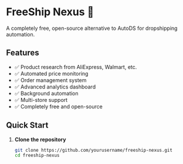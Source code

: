 # FreeShip Nexus 🚀

A completely free, open-source alternative to AutoDS for dropshipping automation.

## Features
- ✅ Product research from AliExpress, Walmart, etc.
- ✅ Automated price monitoring
- ✅ Order management system
- ✅ Advanced analytics dashboard
- ✅ Background automation
- ✅ Multi-store support
- ✅ Completely free and open-source

## Quick Start

1. **Clone the repository**
   ```bash
   git clone https://github.com/yourusername/freeship-nexus.git
   cd freeship-nexus
